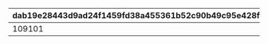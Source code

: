 |dab19e28443d9ad24f1459fd38a455361b52c90b49c95e428fd95fff5df6c327|aba8ba51f4fa6966962f897a46053de5d38e42eb7d6119e113e9eedc283742b8|806f15385f73e63ca69970e992d6878839d3952453614fd43fea16449eb10a21|5540d1b0009ac88a491d5b7d6b8807a8ff32552ba6b2bb56a83aa7a86b56a26a|dbb41686a9e75a0ce1460ecd8122a4db1c361afdd20207b83a78e069d3df8c44|da29b3002c9440b32a0b0b2afb526bb50a9be0a052fb4da93b8cccf1ca2f57d9|58215221d06f7485a680ad3b6694bcf5354461fcb8c6ecdc7dcce48dfa1a3b1b|a0575cf25d09552b31e34229d16580da024769a7cd2fa32c1af3f3cfe25d6056|a5a017ec143c025e65f6763c73f33758b2bea4b2661224e31f13253f5dc6970b|65893461e37eb24995807f323cc861e7ceabdb5d8b5b93e4655792a5027eb40e|
| --- | --- | --- | --- | --- | --- | --- | --- | --- | --- |
|109101|500|109001|1|1|60|600|2|30|1|